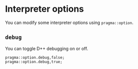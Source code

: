 # Interpreter options
You can modify some interpreter options using `pragma::option`.

## `debug`
You can toggle D++ debugging on or off.

```pawn
pragma::option.debug,false;
pragma::option.debug,true;
```